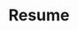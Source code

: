---
layout: page
title: Resume
permalink: /resume/
redirect_to: https://drive.google.com/file/d/0B2rlie9ZaAG4UjcyVTJ3b2xiZzA/view
---